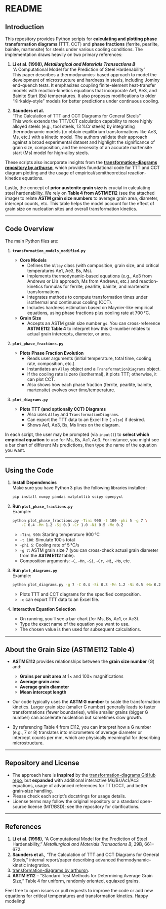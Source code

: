 # README

## Introduction

This repository provides Python scripts for **calculating and plotting phase transformation diagrams** (TTT, CCT) and **phase fractions** (ferrite, pearlite, bainite, martensite) for steels under various cooling conditions. The implementation draws heavily on two primary references:

1. **Li et al. (1998), _Metallurgical and Materials Transactions B_**  
   “A Computational Model for the Prediction of Steel Hardenability”  
   This paper describes a thermodynamics-based approach to model the development of microstructure and hardness in steels, including Jominy end-quench tests. It emphasizes coupling finite-element heat-transfer models with reaction-kinetics equations that incorporate Ae1, Ae3, and Bainite Start (Bs) temperatures. It also proposes modifications to older “Kirkaldy-style” models for better predictions under continuous cooling.

2. **Saunders et al.**  
   “The Calculation of TTT and CCT Diagrams for General Steels”  
   This work extends the TTT/CCT calculation capability to more highly alloyed steels (e.g., tool steels, 13 %Cr steels) by integrating thermodynamic models (to obtain equilibrium transformations like Ae3, Ms, etc.) with a kinetic model. The authors validate their approach against a broad experimental dataset and highlight the significance of grain size, composition, and the necessity of an accurate martensite start (Ms) model for high-alloy steels.

These scripts also incorporate insights from the **[transformation-diagrams repository by arthursn](https://github.com/arthursn/transformation-diagrams)**, which provides foundational code for TTT and CCT diagram plotting and the usage of empirical/semitheoretical reaction-kinetics equations.  

Lastly, the concept of **prior austenite grain size** is crucial in calculating steel hardenability. We rely on **Table 4 from ASTM E112** (see the attached image) to relate **ASTM grain size numbers** to average grain area, diameter, intercept counts, etc. This table helps the model account for the effect of grain size on nucleation sites and overall transformation kinetics.

---

## Code Overview

The main Python files are:

1. **`transformation_models_modified.py`**  
   - **Core Models**  
     - Defines the `Alloy` class (with composition, grain size, and critical temperatures Ae1, Ae3, Bs, Ms).  
     - Implements thermodynamic-based equations (e.g., Ae3 from Andrews or Li’s approach, Ms from Andrews, etc.) and reaction-kinetics formulas for ferrite, pearlite, bainite, and martensite transformations.  
     - Integrates methods to compute transformation times under isothermal and continuous cooling (CCT).  
     - Includes hardness estimation based on Maynier-like empirical equations, using phase fractions plus cooling rate at 700 °C.  
   - **Grain Size**  
     - Accepts an ASTM grain size number `gs`. You can cross-reference **ASTM E112 Table 4** to interpret how this G-number relates to actual grain intercepts, diameter, or area.  

2. **`plot_phase_fractions.py`**  
   - **Plots Phase Fraction Evolution**  
     - Reads user arguments (initial temperature, total time, cooling rate, composition, etc.).  
     - Instantiates an `Alloy` object and a `TransformationDiagrams` object.  
     - If the cooling rate is zero (isothermal), it plots TTT; otherwise, it can plot CCT.  
     - Also shows how each phase fraction (ferrite, pearlite, bainite, martensite) evolves over time/temperature.

3. **`plot_diagrams.py`**  
   - **Plots TTT (and optionally CCT) Diagrams**  
     - Also uses `Alloy` and `TransformationDiagrams`.  
     - Can export the TTT data to an Excel file (`.xlsx`) if desired.  
     - Shows Ae1, Ae3, Bs, Ms lines on the diagram.  

In each script, the user may be prompted (via `input()`) to **select which empirical equation** to use for Ms, Bs, Ac1, Ac3. For instance, you might see a bar chart of different Ms predictions, then type the name of the equation you want.

---

## Using the Code

1. **Install Dependencies**  
   Make sure you have Python 3 plus the following libraries installed:
   ```bash
   pip install numpy pandas matplotlib scipy openpyxl
   ```

2. **Run `plot_phase_fractions.py`**  
   Example:
   ```bash
   python plot_phase_fractions.py -Tini 900 -t 100 -phi 5 -g 7 \
       -C 0.4 -Mn 1.2 -Si 0.3 -Cr 1.0 -Ni 0.5 -Mo 0.2
   ```
   - `-Tini 900`: Starting temperature 900 °C  
   - `-t 100`: Simulate 100 s total  
   - `-phi 5`: Cooling rate of 5 °C/s  
   - `-g 7`: ASTM grain size 7 (you can cross-check actual grain diameter from the **ASTM E112** table).  
   - Composition arguments: `-C`, `-Mn`, `-Si`, `-Cr`, `-Ni`, `-Mo`, etc.

3. **Run `plot_diagrams.py`**  
   Example:
   ```bash
   python plot_diagrams.py -g 7 -C 0.4 -Si 0.3 -Mn 1.2 -Ni 0.5 -Mo 0.2 -Cr 1.0 -Tini 900 -e
   ```
   - Plots TTT and CCT diagrams for the specified composition.  
   - `-e` can export TTT data to an Excel file.  

4. **Interactive Equation Selection**  
   - On running, you’ll see a bar chart (for Ms, Bs, Ac1, or Ac3).  
   - Type the exact name of the equation you want to use.  
   - The chosen value is then used for subsequent calculations.

---

## About the Grain Size (ASTM E112 Table 4)

- **ASTM E112** provides relationships between the **grain size number** (G) and:
  - **Grains per unit area** at 1× and 100× magnifications  
  - **Average grain area**  
  - **Average grain diameter**  
  - **Mean intercept length**  

- Our code typically uses the **ASTM G number** to scale the transformation kinetics. Larger grain size (smaller G number) generally leads to faster transformations (fewer boundaries), while smaller grains (bigger G number) can accelerate nucleation but sometimes slow growth.

- By referencing Table 4 from E112, you can interpret how a G number (e.g., 7 or 8) translates into micrometers of average diameter or intercept counts per mm, which are physically meaningful for describing microstructure.

---

## Repository and License

- The approach here is **inspired** by the [transformation-diagrams GitHub repo](https://github.com/arthursn/transformation-diagrams), but **expanded** with additional interactive Ms/Bs/Ac1/Ac3 equations, usage of advanced references for TTT/CCT, and better grain-size handling.  
- Please check each script’s docstrings for usage details.  
- License terms may follow the original repository or a standard open-source license (MIT/BSD); see the repository for clarifications.

---

## References

1. **Li et al. (1998)**, “A Computational Model for the Prediction of Steel Hardenability,” _Metallurgical and Materials Transactions B_, 29B, 661–672.  
2. **Saunders et al.**, “The Calculation of TTT and CCT Diagrams for General Steels,” internal report/paper describing advanced thermodynamic–kinetic integration.  
3. [transformation-diagrams by arthursn](https://github.com/arthursn/transformation-diagrams).  
4. **ASTM E112** – “Standard Test Methods for Determining Average Grain Size,” Table 4 for uniform, randomly oriented, equiaxed grains.

Feel free to open issues or pull requests to improve the code or add new equations for critical temperatures and transformation kinetics. Happy modeling!
